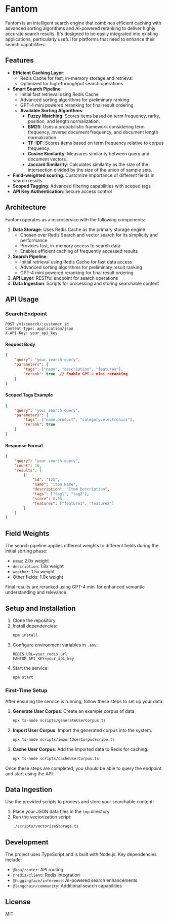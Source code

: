 # Fantom

Fantom is an intelligent search engine that combines efficient caching with advanced sorting algorithms and AI-powered reranking to deliver highly accurate search results. It's designed to be easily integrated into existing applications, particularly useful for platforms that need to enhance their search capabilities.

## Features

- **Efficient Caching Layer**: 
  - Redis Cache for fast, in-memory storage and retrieval
  - Optimized for high-throughput search operations
- **Smart Search Pipeline**:
  - Initial fast retrieval using Redis Cache
  - Advanced sorting algorithms for preliminary ranking
  - GPT-4 mini powered reranking for final result ordering
  - **Available Sorting Algorithms**:
    - **Fuzzy Matching**: Scores items based on term frequency, rarity, position, and length normalization.
    - **BM25**: Uses a probabilistic framework considering term frequency, inverse document frequency, and document length normalization.
    - **TF-IDF**: Scores items based on term frequency relative to corpus frequency.
    - **Cosine Similarity**: Measures similarity between query and document vectors.
    - **Jaccard Similarity**: Calculates similarity as the size of the intersection divided by the size of the union of sample sets.
- **Field-weighted scoring**: Customize importance of different fields in search results
- **Scoped Tagging**: Advanced filtering capabilities with scoped tags
- **API Key Authentication**: Secure access control

## Architecture

Fantom operates as a microservice with the following components:

1. **Data Storage**: Uses Redis Cache as the primary storage engine
   - Chosen over Redis Search and vector search for its simplicity and performance
   - Provides fast, in-memory access to search data
   - Enables efficient caching of frequently accessed results
2. **Search Pipeline**:
   - Initial retrieval using Redis Cache for fast data access
   - Advanced sorting algorithms for preliminary result ranking
   - GPT-4 mini powered reranking for final result ordering
3. **API Layer**: RESTful endpoint for search operations
4. **Data Ingestion**: Scripts for processing and storing searchable content

## API Usage

### Search Endpoint

```http
POST /v1/search/:customer_id
Content-Type: application/json
X-API-Key: your_api_key
```

#### Request Body

```json
{
    "query": "your search query",
    "parameters": {
        "tags": ["name", "description", "features"],
        "rerank": true  // Enable GPT-4 mini reranking
    }
}
```

#### Scoped Tags Example

```json
{
    "query": "your search query",
    "parameters": {
        "tags": ["name:product", "category:electronics"],
        "rerank": true
    }
}
```

#### Response Format

```json
{
    "query": "your search query",
    "count": 10,
    "results": [
        {
            "id": "123",
            "name": "Item Name",
            "description": "Item Description",
            "tags": ["tag1", "tag2"],
            "score": 0.95,
            "features": ["feature1", "feature2"]
        }
    ]
}
```

## Field Weights

The search pipeline applies different weights to different fields during the initial sorting phase:

- `name`: 2.0x weight
- `description`: 1.8x weight
- `weather`: 1.5x weight
- Other fields: 1.0x weight

Final results are reranked using GPT-4 mini for enhanced semantic understanding and relevance.

## Setup and Installation

1. Clone the repository
2. Install dependencies:
   ```bash
   npm install
   ```
3. Configure environment variables in `.env`:
   ```
   REDIS_URL=your_redis_url
   FANTOM_API_KEY=your_api_key
   ```
4. Start the service:
   ```bash
   npm start
   ```

### First-Time Setup

After ensuring the service is running, follow these steps to set up your data:

1. **Generate User Corpus**: Create an example corpus of data.
   ```bash
   npx ts-node scripts/generateUserCorpus.ts
   ```

2. **Import User Corpus**: Import the generated corpus into the system.
   ```bash
   npx ts-node scripts/importUserCorpusScribe.ts
   ```

3. **Cache User Corpus**: Add the imported data to Redis for caching.
   ```bash
   npx ts-node scripts/cacheUserCorpus.ts
   ```

Once these steps are completed, you should be able to query the endpoint and start using the API.

## Data Ingestion

Use the provided scripts to process and store your searchable content:

1. Place your JSON data files in the `tmp` directory
2. Run the vectorization script:
   ```bash
   ./scripts/vectorizeStorage.ts
   ```

## Development

The project uses TypeScript and is built with Node.js. Key dependencies include:

- `@koa/router`: API routing
- `@redis/client`: Redis integration
- `@huggingface/inference`: AI-powered search enhancements
- `@langchain/community`: Additional search capabilities

## License

MIT
